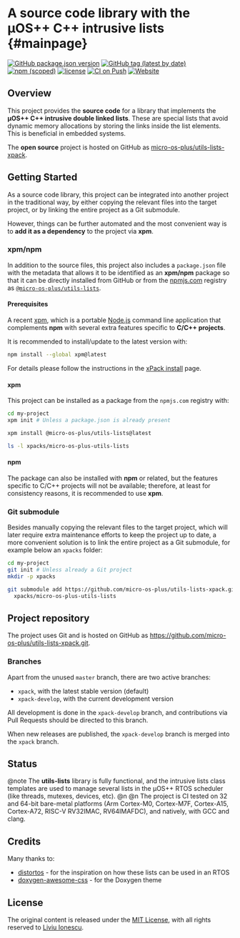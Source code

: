 # A source code library with the µOS++ C++ intrusive lists  {#mainpage}

[![GitHub package.json version](https://img.shields.io/github/package-json/v/micro-os-plus/utils-lists-xpack)](https://github.com/micro-os-plus/utils-lists-xpack/blob/xpack/package.json)
[![GitHub tag (latest by date)](https://img.shields.io/github/v/tag/micro-os-plus/utils-lists-xpack)](https://github.com/micro-os-plus/utils-lists-xpack/tags/)
[![npm (scoped)](https://img.shields.io/npm/v/@micro-os-plus/utils-lists.svg?color=blue)](https://www.npmjs.com/package/@micro-os-plus/utils-lists/)
[![license](https://img.shields.io/github/license/micro-os-plus/utils-lists-xpack)](https://github.com/micro-os-plus/utils-lists-xpack/blob/xpack/LICENSE)
[![CI on Push](https://github.com/micro-os-plus/utils-lists-xpack/actions/workflows/CI.yml/badge.svg)](https://github.com/micro-os-plus/utils-lists-xpack/actions/workflows/CI.yml)
[![Website](https://img.shields.io/website?url=https%3A%2F%2Fmicro-os-plus.github.io%2Futils-lists-xpack%2F)](https://micro-os-plus.github.io/utils-lists-xpack/)

## Overview

This project provides the **source code** for a library
that implements the **µOS++ C++ intrusive double linked lists**.
These are special lists that avoid dynamic memory allocations by
storing the links inside the list elements. This is beneficial in
embedded systems.

The **open source** project is hosted on GitHub as
[micro-os-plus/utils-lists-xpack](https://github.com/micro-os-plus/utils-lists-xpack).

## Getting Started

As a source code library, this project can be integrated into another project
in the traditional way,
by either copying the relevant files into the target project, or by linking
the entire project as a Git submodule.

However, things can be further automated and the most convenient way is
to **add it as a dependency** to the project via **xpm**.

### xpm/npm

In addition to the source files, this project also includes a
`package.json` file with the metadata that allows it to be identified as an
**xpm/npm** package so that it can be directly installed from GitHub or
from the [npmjs.com](https://www.npmjs.com) registry as
[`@micro-os-plus/utils-lists`](https://www.npmjs.com/package/@micro-os-plus/utils-lists).

#### Prerequisites

A recent [xpm](https://xpack.github.io/xpm/),
which is a portable [Node.js](https://nodejs.org/) command line application
that complements **npm** with several extra features specific to
**C/C++ projects**.

It is recommended to install/update to the latest version with:

```sh
npm install --global xpm@latest
```

For details please follow the instructions in the
[xPack install](https://xpack.github.io/install/) page.

#### xpm

This project can be installed as a package from the `npmjs.com` registry with:

```sh
cd my-project
xpm init # Unless a package.json is already present

xpm install @micro-os-plus/utils-lists@latest

ls -l xpacks/micro-os-plus-utils-lists
```

#### npm

The package can also be installed with **npm** or related, but
the features specific to C/C++ projects will not be available;
therefore, at least for consistency reasons, it is recommended
to use **xpm**.

### Git submodule

Besides manually copying the relevant files to the target
project, which will later require extra maintenance efforts to keep the
project up to date, a more convenient
solution is to link the entire project as a Git submodule,
for example below an `xpacks` folder:

```sh
cd my-project
git init # Unless already a Git project
mkdir -p xpacks

git submodule add https://github.com/micro-os-plus/utils-lists-xpack.git \
  xpacks/micro-os-plus-utils-lists
```

## Project repository

The project uses Git and is hosted on GitHub as
<https://github.com/micro-os-plus/utils-lists-xpack.git>.

### Branches

Apart from the unused `master` branch, there are two active branches:

- `xpack`, with the latest stable version (default)
- `xpack-develop`, with the current development version

All development is done in the `xpack-develop` branch, and contributions via
Pull Requests should be directed to this branch.

When new releases are published, the `xpack-develop` branch is merged
into the `xpack` branch.

## Status

@note
The **utils-lists** library is fully functional, and
the intrusive lists class templates are used to manage several
lists in the µOS++ RTOS scheduler (like threads, mutexes, devices, etc).
@n
@n
The project is CI tested on 32 and 64-bit bare-metal platforms (Arm Cortex-M0,
Cortex-M7F, Cortex-A15, Cortex-A72, RISC-V RV32IMAC, RV64IMAFDC),
and natively, with GCC and clang.

## Credits

Many thanks to:

- [distortos](https://distortos.org) - for the inspiration on how these lists
  can be used in an RTOS
- [doxygen-awesome-css](https://jothepro.github.io/doxygen-awesome-css/) -
for the Doxygen theme

## License

The original content is released under the
[MIT License](https://opensource.org/licenses/MIT/),
with all rights reserved to
[Liviu Ionescu](https://github.com/ilg-ul/).
